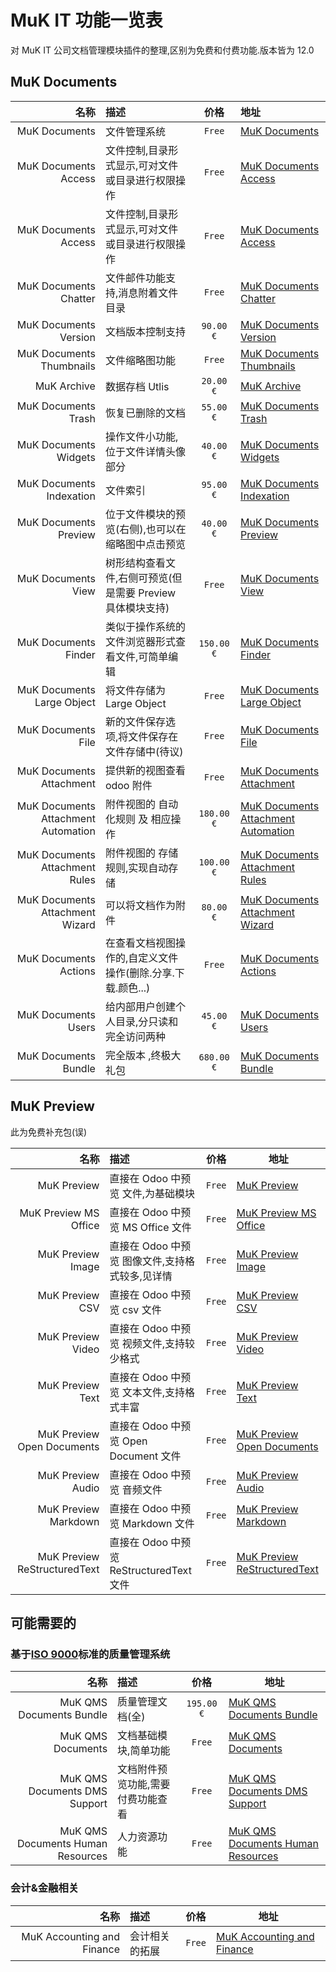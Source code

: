 # MuK IT 功能一览表

对 MuK IT 公司文档管理模块插件的整理,区别为免费和付费功能.版本皆为 12.0

## MuK Documents

|                                名称 | 描述                                                        |    价格    | 地址                                                                                                          |
| ----------------------------------: | :---------------------------------------------------------- | :--------: | :------------------------------------------------------------------------------------------------------------ |
|                       MuK Documents | 文件管理系统                                                |   `Free`   | [MuK Documents](https://apps.odoo.com/apps/modules/12.0/muk_dms/)                                             |
|                MuK Documents Access | 文件控制,目录形式显示,可对文件或目录进行权限操作            |   `Free`   | [MuK Documents Access](https://apps.odoo.com/apps/modules/12.0/muk_dms_access/#resetCollapse)                 |
|                MuK Documents Access | 文件控制,目录形式显示,可对文件或目录进行权限操作            |   `Free`   | [MuK Documents Access](https://apps.odoo.com/apps/modules/12.0/muk_dms_access/#resetCollapse)                 |
|               MuK Documents Chatter | 文件邮件功能支持,消息附着文件目录                           |   `Free`   | [MuK Documents Chatter](https://apps.odoo.com/apps/modules/12.0/muk_dms_mail/)                                |
|               MuK Documents Version | 文档版本控制支持                                            | `90.00 €`  | [MuK Documents Version](https://apps.odoo.com/apps/modules/12.0/muk_dms_version/)                             |
|            MuK Documents Thumbnails | 文件缩略图功能                                              |   `Free`   | [MuK Documents Thumbnails](https://apps.odoo.com/apps/modules/12.0/muk_dms_thumbnails/)                       |
|                         MuK Archive | 数据存档 Utlis                                              | `20.00 €`  | [MuK Archive](https://apps.odoo.com/apps/modules/12.0/muk_archive/)                                           |
|                 MuK Documents Trash | 恢复已删除的文档                                            | `55.00 €`  | [MuK Documents Trash](https://apps.odoo.com/apps/modules/12.0/muk_dms_trash/)                                 |
|               MuK Documents Widgets | 操作文件小功能,位于文件详情头像部分                         | `40.00 €`  | [MuK Documents Widgets](https://apps.odoo.com/apps/modules/12.0/muk_dms_widget/)                              |
|            MuK Documents Indexation | 文件索引                                                    | `95.00 €`  | [MuK Documents Indexation](https://apps.odoo.com/apps/modules/12.0/muk_dms_index/)                            |
|               MuK Documents Preview | 位于文件模块的预览(右侧),也可以在缩略图中点击预览           | `40.00 €`  | [MuK Documents Preview](https://apps.odoo.com/apps/modules/12.0/muk_dms_preview/)                             |
|                  MuK Documents View | 树形结构查看文件,右侧可预览(但是需要 Preview 具体模块支持)  |   `Free`   | [MuK Documents View](https://apps.odoo.com/apps/modules/12.0/muk_dms_view/)                                   |
|                MuK Documents Finder | 类似于操作系统的文件浏览器形式查看文件,可简单编辑           | `150.00 €` | [MuK Documents Finder](https://apps.odoo.com/apps/modules/12.0/muk_dms_finder/)                               |
|          MuK Documents Large Object | 将文件存储为 Large Object                                   |   `Free`   | [MuK Documents Large Object](https://apps.odoo.com/apps/modules/12.0/muk_dms_lobject/)                        |
|                  MuK Documents File | 新的文件保存选项,将文件保存在文件存储中(待议)               |   `Free`   | [MuK Documents File](https://apps.odoo.com/apps/modules/12.0/muk_dms_file/)                                   |
|            MuK Documents Attachment | 提供新的视图查看 odoo 附件                                  |   `Free`   | [MuK Documents Attachment](https://apps.odoo.com/apps/modules/12.0/muk_dms_attachment/)                       |
| MuK Documents Attachment Automation | 附件视图的 自动化规则 及 相应操作                           | `180.00 €` | [MuK Documents Attachment Automation](https://apps.odoo.com/apps/modules/12.0/muk_dms_attachment_automation/) |
|      MuK Documents Attachment Rules | 附件视图的 存储规则,实现自动存储                            | `100.00 €` | [MuK Documents Attachment Rules](https://apps.odoo.com/apps/modules/12.0/muk_dms_attachment_rules/)           |
|     MuK Documents Attachment Wizard | 可以将文档作为附件                                          | `80.00 €`  | [MuK Documents Attachment Wizard](https://apps.odoo.com/apps/modules/12.0/muk_dms_attachment_wizard/)         |
|               MuK Documents Actions | 在查看文档视图操作的,自定义文件操作(删除.分享.下载.颜色...) |   `Free`   | [MuK Documents Actions](https://apps.odoo.com/apps/modules/12.0/muk_dms_actions/)                             |
|                 MuK Documents Users | 给内部用户创建个人目录,分只读和完全访问两种                 | `45.00 €`  | [MuK Documents Users](https://apps.odoo.com/apps/modules/12.0/muk_dms_users/)                                 |
|                MuK Documents Bundle | 完全版本 ,终极大礼包                                        | `680.00 €` | [MuK Documents Bundle](https://apps.odoo.com/apps/modules/12.0/muk_bundle_dms/)                               |

## MuK Preview

此为免费补充包(误)

|                         名称 | 描述                                            |  价格  | 地址                                                                                                |
| ---------------------------: | :---------------------------------------------- | :----: | --------------------------------------------------------------------------------------------------- |
|                  MuK Preview | 直接在 Odoo 中预览 文件,为基础模块              | `Free` | [MuK Preview](https://apps.odoo.com/apps/modules/12.0/muk_web_preview/)                             |
|        MuK Preview MS Office | 直接在 Odoo 中预览 MS Office 文件               | `Free` | [MuK Preview MS Office](https://apps.odoo.com/apps/modules/12.0/muk_web_preview_msoffice/)          |
|            MuK Preview Image | 直接在 Odoo 中预览 图像文件,支持格式较多,见详情 | `Free` | [MuK Preview Image](https://apps.odoo.com/apps/modules/12.0/muk_web_preview_image/)                 |
|              MuK Preview CSV | 直接在 Odoo 中预览 csv 文件                     | `Free` | [MuK Preview CSV](https://apps.odoo.com/apps/modules/12.0/muk_web_preview_csv/)                     |
|            MuK Preview Video | 直接在 Odoo 中预览 视频文件,支持较少格式        | `Free` | [MuK Preview Video](https://apps.odoo.com/apps/modules/12.0/muk_web_preview_video/)                 |
|             MuK Preview Text | 直接在 Odoo 中预览 文本文件,支持格式丰富        | `Free` | [MuK Preview Text](https://apps.odoo.com/apps/modules/12.0/muk_web_preview_text/)                   |
|   MuK Preview Open Documents | 直接在 Odoo 中预览 Open Document 文件           | `Free` | [MuK Preview Open Documents](https://apps.odoo.com/apps/modules/12.0/muk_web_preview_opendocument/) |
|            MuK Preview Audio | 直接在 Odoo 中预览 音频文件                     | `Free` | [MuK Preview Audio](https://apps.odoo.com/apps/modules/12.0/muk_web_preview_audio/)                 |
|         MuK Preview Markdown | 直接在 Odoo 中预览 Markdown 文件                | `Free` | [MuK Preview Markdown](https://apps.odoo.com/apps/modules/12.0/muk_web_preview_markdown/)           |
| MuK Preview ReStructuredText | 直接在 Odoo 中预览 ReStructuredText 文件        | `Free` | [MuK Preview ReStructuredText](https://apps.odoo.com/apps/modules/12.0/muk_web_preview_rst/)        |

## 可能需要的

### 基于[ISO 9000](https://zh.wikipedia.org/wiki/ISO_9000)标准的质量管理系统

|                              名称 | 描述                              |    价格    | 地址                                                                                                       |
| --------------------------------: | :-------------------------------- | :--------: | ---------------------------------------------------------------------------------------------------------- |
|          MuK QMS Documents Bundle | 质量管理文档(全)                  | `195.00 €` | [MuK QMS Documents Bundle](https://apps.odoo.com/apps/modules/12.0/muk_bundle_quality_docs/#resetCollapse) |
|                 MuK QMS Documents | 文档基础模块,简单功能             |   `Free`   | [MuK QMS Documents](https://apps.odoo.com/apps/modules/12.0/muk_quality_docs/)                             |
|     MuK QMS Documents DMS Support | 文档附件预览功能,需要付费功能查看 |   `Free`   | [MuK QMS Documents DMS Support](https://apps.odoo.com/apps/modules/12.0/muk_quality_docs_dms/)             |
| MuK QMS Documents Human Resources | 人力资源功能                      |   `Free`   | [MuK QMS Documents Human Resources](https://apps.odoo.com/apps/modules/12.0/muk_quality_docs_hr/)          |

### 会计&金融相关

|                       名称 | 描述           |  价格  | 地址                                                                                                        |
| -------------------------: | :------------- | :----: | ----------------------------------------------------------------------------------------------------------- |
| MuK Accounting and Finance | 会计相关的拓展 | `Free` | [MuK Accounting and Finance](https://apps.odoo.com/apps/modules/12.0/muk_account_accountant/#resetCollapse) |
